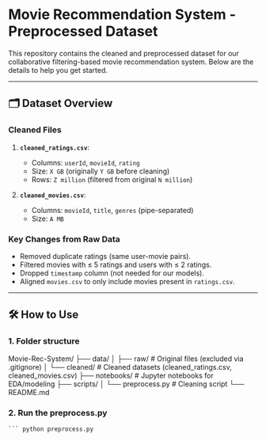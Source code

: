 # Movie Recommendation System - Preprocessed Dataset

This repository contains the cleaned and preprocessed dataset for our collaborative filtering-based movie recommendation system. Below are the details to help you get started.

---

## 🗂️ Dataset Overview

### **Cleaned Files**
1. **`cleaned_ratings.csv`**:  
   - Columns: `userId`, `movieId`, `rating`  
   - Size: `X GB` (originally `Y GB` before cleaning)  
   - Rows: `Z million` (filtered from original `N million`)  

2. **`cleaned_movies.csv`**:  
   - Columns: `movieId`, `title`, `genres` (pipe-separated)  
   - Size: `A MB`  

### **Key Changes from Raw Data**
- Removed duplicate ratings (same user-movie pairs).  
- Filtered movies with ≤ 5 ratings and users with ≤ 2 ratings.  
- Dropped `timestamp` column (not needed for our models).  
- Aligned `movies.csv` to only include movies present in `ratings.csv`.  

---

## 🛠️ How to Use
### **1. Folder structure**
Movie-Rec-System/
├── data/
│   ├── raw/                  # Original files (excluded via .gitignore)
│   └── cleaned/              # Cleaned datasets (cleaned_ratings.csv, cleaned_movies.csv)
├── notebooks/                # Jupyter notebooks for EDA/modeling
├── scripts/
│   └── preprocess.py         # Cleaning script
└── README.md
### **2. Run the preprocess.py**
``` pip install pandas matplotlib
``` python preprocess.py